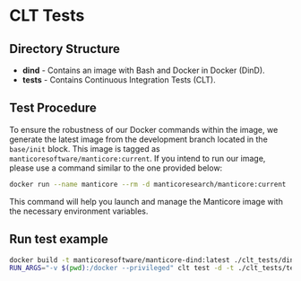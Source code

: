# CLT Tests

## Directory Structure

* **dind** - Contains an image with Bash and Docker in Docker (DinD).
* **tests** - Contains Continuous Integration Tests (CLT).

## Test Procedure

To ensure the robustness of our Docker commands within the image, we generate the latest image from the development branch located in the `base/init` block. This image is tagged as `manticoresoftware/manticore:current`. If you intend to run our image, please use a command similar to the one provided below:
```bash
docker run --name manticore --rm -d manticoresearch/manticore:current
```
This command will help you launch and manage the Manticore image with the necessary environment variables.

## Run test example

```bash
docker build -t manticoresoftware/manticore-dind:latest ./clt_tests/dind/
RUN_ARGS="-v $(pwd):/docker --privileged" clt test -d -t ./clt_tests/tests/simple.rec manticoresoftware/manticore-dind:latest
```
